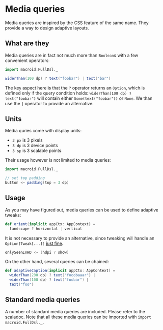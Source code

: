 # Media queries

Media queries are inspired by the CSS feature of the same name. They provide a way to design adaptive layouts.

## What are they

Media queries are in fact not much more than `Boolean`s with a few convenient operators:

```scala
import macroid.FullDsl._

widerThan(100 dp) ? text("foobar") | text("bar")
```

The key aspect here is that the `?` operator returns an `Option`, which
is defined only if the query condition holds:
`widerThan(100 dp) ? text("foobar")` will contain either `Some(text("foobar"))` or
`None`. We than use the `|` operator to provide an alternative.

## Units

Media quries come with display units:

* `3 px` is 3 pixels
* `3 dp` is 3 device points
* `3 sp` is 3 scalable points

Their usage however is not limited to media queries:

```scala
import macroid.FullDsl._

// set top padding
button <~ padding(top = 3 dp)
```

## Usage

As you may have figured out, media queries can be used to define adaptive tweaks:

```scala
def orient(implicit appCtx: AppContext) =
  landscape ? horizontal | vertical
```

It is not necessary to provide an alternative, since tweaking will handle an `Option[Tweak[...]]`
[just fine](Advanced.html).

```scala
onlySeenInHD <~ (hdpi ? show)
```

On the other hand, several queries can be chained:

```scala
def adaptiveCaption(implicit appCtx: AppContext) =
  widerThan(200 dp) ? text("fooobaaar") |
  widerThan(100 dp) ? text("foobar") |
  text("foo")
```

## Standard media queries

A number of standard media queries are included. Please refer to the [scaladoc](../api/macroid/MediaQueries$.html).
Note that all these media queries can be imported with `import macroid.FullDsl._`.